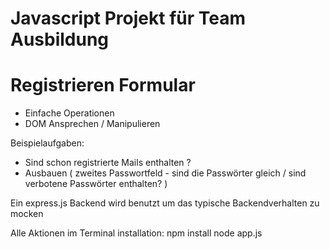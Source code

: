 # Javascript Projekt für Team Ausbildung
# Registrieren Formular

* Einfache Operationen
* DOM Ansprechen / Manipulieren


Beispielaufgaben:
* Sind schon registrierte Mails enthalten ? 
* Ausbauen ( zweites Passwortfeld - sind die Passwörter gleich / sind verbotene Passwörter enthalten? )


Ein express.js Backend wird benutzt um das typische Backendverhalten zu mocken

Alle Aktionen im Terminal
installation: npm install
node app.js